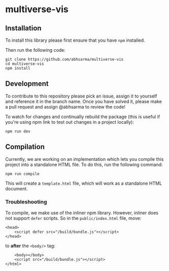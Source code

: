 # multiverse-vis

## Installation

To install this library please first ensure that you have `npm` installed.

Then run the following code:

```
git clone https://github.com/abhsarma/multiverse-vis
cd multiverse-vis
npm install
```


## Development

To contribute to this repository please pick an issue, assign it to yourself and reference it in the branch name. Once you have solved it, please make a pull request and assign @abhsarma to review the code!

To watch for changes and continually rebuild the package (this is useful if you're using npm link to test out changes in a project locally):

```
npm run dev
```


## Compilation

Currently, we are working on an implementation which lets you compile this project into a standalone HTML file. To do this, run the following command:

```
npm run compile
```

This will create a `template.html` file, which will work as a standalone HTML document.

### Troubleshooting

To compile, we make use of the inliner npm library. However, inliner does not support `defer` scripts. So in the `public/index.html` file, move:

```
<head>
    <script defer src="/build/bundle.js"></script>
</head>
```

to **after** the `<body/>` tag:

```
    <body></body>
    <script src="/build/bundle.js"></script>
</html>
```




